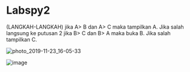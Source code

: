 # Labspy2

(LANGKAH-LANGKAH) jika A> B dan A> C maka tampilkan A. Jika salah langsung ke putusan 2 jika B> C dan B> A maka buka B. Jika salah tampilkan C.

![photo_2019-11-23_16-05-33](https://user-images.githubusercontent.com/56987496/69476345-70e97a80-0e0b-11ea-863c-0c70900f255c.jpg)

![image](https://user-images.githubusercontent.com/56987496/69476369-b60dac80-0e0b-11ea-87a6-5c3a75194fa2.png)
